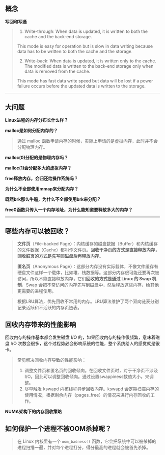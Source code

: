 ## 概念

**写回和写通**

> 1. Write-through: When data is updated, it is written to both the cache and the back-end storage. 
>
>   This mode is easy for operation but is slow in data writing because data has to be written to both the cache and the storage.
>
> 2. Write-back: When data is updated, it is written only to the cache. The modified data is written to the back-end storage only when data is removed from the cache. 
>
>   This mode has fast data write speed but data will be lost if a power failure occurs before the updated data is written to the storage.

---

## 大问题

**Linux进程的内存分布长什么样？**

**malloc是如何分配内存的？**

> 通过 malloc 函数申请内存的时候，实际上申请的是虚拟内存，此时并不会分配物理内存。

**malloc(0)分配的是物理内存吗？**

**malloc(1)会分配多大的虚拟内存？**

**free释放内存，会归还给操作系统吗？**

**为什么不全部使用mmap来分配内存？**

**既然brk那么牛逼，为什么不全部使用brk来分配？**

**free0函数只传入一个内存地址，为什么能知道要释放多大的内存？**

---

<h2>哪些内存可以被回收？</h2>


> **文件页**（File-backed Page）：内核缓存的磁盘数据（Buffer）和内核缓存的文件数据（Cache）都叫作文件页。**回收干净页的方式是直接释放内存，回收脏页的方式是先写回磁盘后再释放内存**。
>
> **匿名页**（Anonymous Page）：这部分内存没有实际载体，不像文件缓存有硬盘文件这样一个载体，比如堆、栈数据等。这部分内存很可能还要再次被访问，所以不能直接释放内存，它们**回收的方式是通过 Linux 的 Swap 机制**，Swap 会把不常访问的内存先写到磁盘中，然后释放这些内存，给其他更需要的进程使用。

> 根据LRU算法，优先回收不常用的内存。LRU算法维护了两个双向链表分别记录活跃和不活跃的内存页链表。

<h2>回收内存带来的性能影响</h2>


回收内存的操作基本都会发生磁盘 I/O 的，如果回收内存的操作很频繁，意味着磁盘 I/O 次数会很多，这个过程势必会影响系统的性能，整个系统给人的感觉就是很卡。

> 常见解决回收内存导致的性能影响：
>
> 1. 调整文件页和匿名页的回收倾向。在回收文件页时，对于干净页不涉及I/O，因此可以调整回收倾向。通过设置swappiness数值大小，来调整。
> 2. 尽早触发 kswapd 内核线程异步回收内存。kswapd 会定期扫描内存的使用情况，根据剩余内存（pages_free）的情况来进行内存回收的工作。

**NUMA架构下的内存回收策略**

<h2>如何保护一个进程不被OOM杀掉呢？</h2>

> 在 Linux 内核里有一个 `oom_badness()` 函数，它会把系统中可以被杀掉的进程扫描一遍，并对每个进程打分，得分最高的进程就会被首先杀掉。

